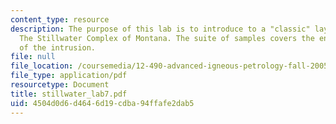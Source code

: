 ```yaml
---
content_type: resource
description: The purpose of this lab is to introduce to a "classic" layered intrusion,
  The Stillwater Complex of Montana. The suite of samples covers the entire stratigraphy
  of the intrusion.
file: null
file_location: /coursemedia/12-490-advanced-igneous-petrology-fall-2005/4504d0d6d4646d19cdba94ffafe2dab5_stillwater_lab7.pdf
file_type: application/pdf
resourcetype: Document
title: stillwater_lab7.pdf
uid: 4504d0d6-d464-6d19-cdba-94ffafe2dab5
---
```

